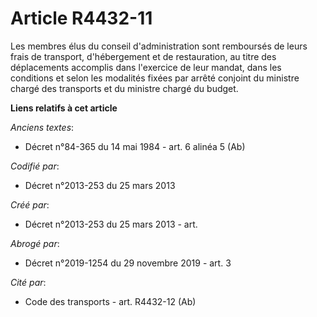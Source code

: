 # Article R4432-11

Les membres élus du conseil d'administration sont remboursés de leurs frais de transport, d'hébergement et de restauration,
au titre des déplacements accomplis dans l'exercice de leur mandat, dans les conditions et selon les modalités fixées par
arrêté conjoint du ministre chargé des transports et du ministre chargé du budget.

**Liens relatifs à cet article**

_Anciens textes_:

  - Décret n°84-365 du 14 mai 1984 - art. 6 alinéa 5 (Ab)

_Codifié par_:

  - Décret n°2013-253 du 25 mars 2013

_Créé par_:

  - Décret n°2013-253 du 25 mars 2013 - art.

_Abrogé par_:

  - Décret n°2019-1254 du 29 novembre 2019 - art. 3

_Cité par_:

  - Code des transports - art. R4432-12 (Ab)
